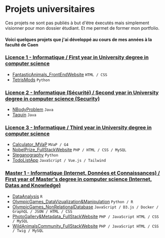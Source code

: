 # Projets universitaires

Ces projets ne sont pas publiés à but d'être éxecutés mais simplement visionner pour mon dossier étudiant. Et me permet de former mon portfolio.

#### Voici quelques projets que j'ai développé au cours de mes années à la faculté de Caen

### [Licence 1 - Informatique / First year in University degree in computer science](/licence1)

- [FantasticAnimals_FrontEndWebsite](/licence1/FantasticAnimals_FrontEndWebsite) `HTML / CSS`
- [TetrisMods](/licence1/TetrisMods) `Python`

### [Licence 2 - Informatique (Sécurité) / Second year in University degree in computer science (Security)](/licence2)

- [NBodyProblem](/licence2/NBodyProblem) `Java`
- [Taquin](/licence2/Taquin) `Java`

### [Licence 3 - Informatique / Third year in University degree in computer science](/licence3)

- [Calculator_MVaP](/licence3/Calculator_MVaP) `MVaP / G4`
- [NobelPrize_FullStackWebsite](/licence3/NobelPrize_FullStackWebsite) `PHP / HTML / CSS / MySQL`
- [Steganography](/licence3/Steganography) `Python`
- [TodoListApp](/licence3/TodoListApp) `JavaScript / Vue.js / Tailwind`

### [Master 1 - Informatique (Internet, Données et Connaissances) / First year of Master's degree in computer science (Internet, Datas and Knowledge)](/master1)

- [DataAnalysis](/master1/DataAnalysis) `R`
- [OlympicGames_DataVizualization&Manipulation](/master1/OlympicGames_DataVizualization&Manipulation) `Python / R`
- [OlympicGames_NonRelationalDatabase](/master1/OlympicGames_NonRelationalDatabase) `JavaScript / D3.js / Docker / GraphQL / JSON / HTML / CSS`
- [PhotoGallery&Metadata_FullStackWebsite](/master1/PhotoGallery&Metadata_FullStackWebsite) `PHP / JavaScript HTML / CSS / MySQL`
- [WildAnimalsCommunity_FullStackWebsite](/master1/WildAnimalsCommunity_FullStackWebsite) `PHP / JavaScript HTML / CSS / Twig / MySQL`
